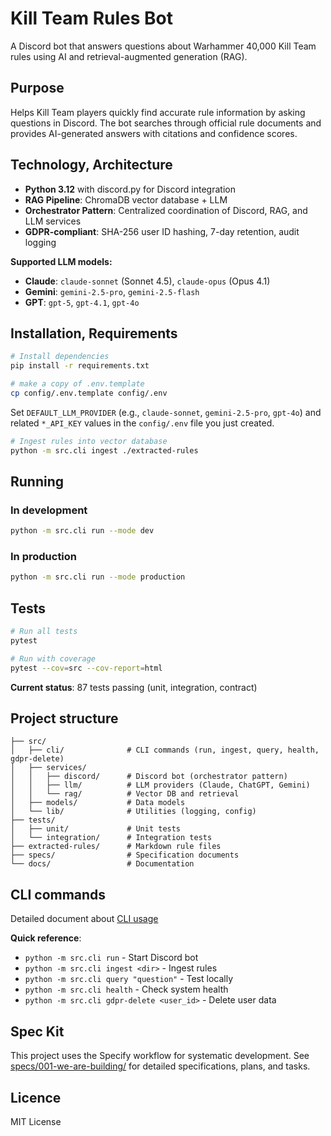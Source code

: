 # Kill Team Rules Bot

A Discord bot that answers questions about Warhammer 40,000 Kill Team rules using AI and retrieval-augmented generation (RAG).

## Purpose

Helps Kill Team players quickly find accurate rule information by asking questions in Discord. The bot searches through official rule documents and provides AI-generated answers with citations and confidence scores.

## Technology, Architecture

- **Python 3.12** with discord.py for Discord integration
- **RAG Pipeline**: ChromaDB vector database + LLM
- **Orchestrator Pattern**: Centralized coordination of Discord, RAG, and LLM services
- **GDPR-compliant**: SHA-256 user ID hashing, 7-day retention, audit logging

**Supported LLM models:**
- **Claude**: `claude-sonnet` (Sonnet 4.5), `claude-opus` (Opus 4.1)
- **Gemini**: `gemini-2.5-pro`, `gemini-2.5-flash`
- **GPT**: `gpt-5`, `gpt-4.1`, `gpt-4o`

## Installation, Requirements

```bash
# Install dependencies
pip install -r requirements.txt

# make a copy of .env.template
cp config/.env.template config/.env
```

Set `DEFAULT_LLM_PROVIDER` (e.g., `claude-sonnet`, `gemini-2.5-pro`, `gpt-4o`) and related `*_API_KEY` values in the `config/.env` file you just created.

```bash
# Ingest rules into vector database
python -m src.cli ingest ./extracted-rules
```

## Running

### In development
```bash
python -m src.cli run --mode dev
```

### In production
```bash
python -m src.cli run --mode production
```

## Tests

```bash
# Run all tests
pytest

# Run with coverage
pytest --cov=src --cov-report=html
```

**Current status**: 87 tests passing (unit, integration, contract)

## Project structure

```
├── src/
│   ├── cli/              # CLI commands (run, ingest, query, health, gdpr-delete)
│   ├── services/
│   │   ├── discord/      # Discord bot (orchestrator pattern)
│   │   ├── llm/          # LLM providers (Claude, ChatGPT, Gemini)
│   │   └── rag/          # Vector DB and retrieval
│   ├── models/           # Data models
│   └── lib/              # Utilities (logging, config)
├── tests/
│   ├── unit/             # Unit tests
│   └── integration/      # Integration tests
├── extracted-rules/      # Markdown rule files
├── specs/                # Specification documents
└── docs/                 # Documentation
```

## CLI commands

Detailed document about [CLI usage](CLI_USAGE.md)

**Quick reference**:
- `python -m src.cli run` - Start Discord bot
- `python -m src.cli ingest <dir>` - Ingest rules
- `python -m src.cli query "question"` - Test locally
- `python -m src.cli health` - Check system health
- `python -m src.cli gdpr-delete <user_id>` - Delete user data

## Spec Kit

This project uses the Specify workflow for systematic development. See [specs/001-we-are-building/](specs/001-we-are-building/) for detailed specifications, plans, and tasks.

## Licence

MIT License
